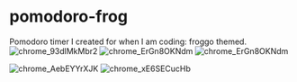 # pomodoro-frog
Pomodoro timer I created for when I am coding: froggo themed.
![chrome_93dlMkMbr2](https://github.com/iLi01/pomodoro-frog/assets/140189297/15c0b9a5-84b7-414c-9a4a-c492bec10f72)
![chrome_ErGn8OKNdm](https://github.com/iLi01/pomodoro-frog/assets/140189297/5cc3a6fd-d212-44b9-a29a-48ffcb40ba28)
![chrome_ErGn8OKNdm](https://github.com/iLi01/pomodoro-frog/assets/140189297/317323e7-736b-4b34-b10e-886a80388559)

![chrome_AebEYYrXJK](https://github.com/iLi01/pomodoro-frog/assets/140189297/2aab6eb8-28b9-44b7-9e9c-9d144dcd0eb2) ![chrome_xE6SECucHb](https://github.com/iLi01/pomodoro-frog/assets/140189297/24f1a33d-6fa4-4fe9-bf47-818f7aaecedf)

